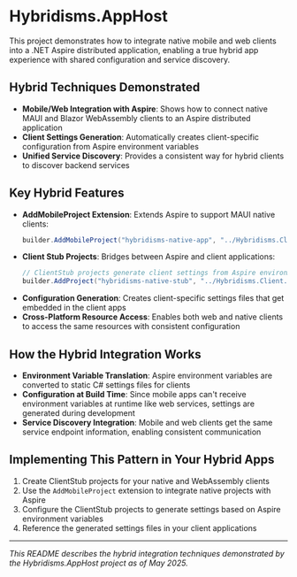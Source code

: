 # Hybridisms.AppHost

This project demonstrates how to integrate native mobile and web clients into a .NET Aspire distributed application, enabling a true hybrid app experience with shared configuration and service discovery.

## Hybrid Techniques Demonstrated
- **Mobile/Web Integration with Aspire**: Shows how to connect native MAUI and Blazor WebAssembly clients to an Aspire distributed application
- **Client Settings Generation**: Automatically creates client-specific configuration from Aspire environment variables
- **Unified Service Discovery**: Provides a consistent way for hybrid clients to discover backend services

## Key Hybrid Features
- **AddMobileProject Extension**: Extends Aspire to support MAUI native clients:
  ```csharp
  builder.AddMobileProject("hybridisms-native-app", "../Hybridisms.Client.NativeApp");
  ```
- **Client Stub Projects**: Bridges between Aspire and client applications:
  ```csharp
  // ClientStub projects generate client settings from Aspire environment variables
  builder.AddProject("hybridisms-native-stub", "../Hybridisms.Client.NativeApp.ClientStub/Hybridisms.Client.NativeApp.ClientStub.csproj");
  ```
- **Configuration Generation**: Creates client-specific settings files that get embedded in the client apps
- **Cross-Platform Resource Access**: Enables both web and native clients to access the same resources with consistent configuration

## How the Hybrid Integration Works
- **Environment Variable Translation**: Aspire environment variables are converted to static C# settings files for clients
- **Configuration at Build Time**: Since mobile apps can't receive environment variables at runtime like web services, settings are generated during development
- **Service Discovery Integration**: Mobile and web clients get the same service endpoint information, enabling consistent communication

## Implementing This Pattern in Your Hybrid Apps
1. Create ClientStub projects for your native and WebAssembly clients
2. Use the `AddMobileProject` extension to integrate native projects with Aspire
3. Configure the ClientStub projects to generate settings based on Aspire environment variables
4. Reference the generated settings files in your client applications

---
*This README describes the hybrid integration techniques demonstrated by the Hybridisms.AppHost project as of May 2025.*
